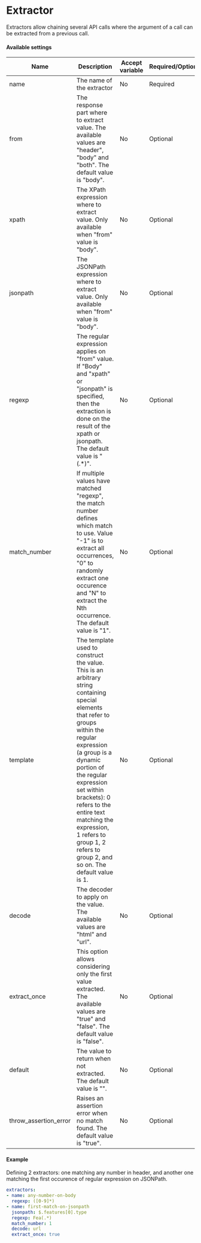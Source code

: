 # Extractor
Extractors allow chaining several API calls where the argument of a call can be extracted from a previous call.

#### Available settings

| Name                   | Description                                 | Accept variable     | Required/Optional |
| ---------------------- | -----------------------------------------------------------------------------------------------------------------------------------------------------------------------------------------------------------------------------------------------------------------------------------------------------------------------------------------------------------------------------------| ------- | ------------- |
| name                   | The name of the extractor                                                                                                                                                                                                                                                                                                                                                          | No      | Required      |
| from                   | The response part where to extract value. The available values are "header", "body" and "both". The default value is "body".                                                                                                                                                                                                                                                       | No      | Optional      |
| xpath                  | The XPath expression where to extract value. Only available when "from" value is "body".                                                                                                                                                                                                                                                                                           | No      | Optional      |
| jsonpath               | The JSONPath expression where to extract value. Only available when "from" value is "body".                                                                                                                                                                                                                                                                                        | No      | Optional      |
| regexp                 | The regular expression applies on "from" value. If "Body" and "xpath" or "jsonpath" is specified, then the extraction is done on the result of the xpath or jsonpath. The default value is "(.*)".                                                                                                                                                                                 | No      | Optional      |
| match_number           | If multiple values have matched "regexp", the match number defines which match to use. Value "-1" is to extract all occurrences, "0" to randomly extract one occurence and "N" to extract the Nth occurrence. The default value is "1".                                                                                                                                            | No      | Optional      |
| template               | The template used to construct the value. This is an arbitrary string containing special elements that refer to groups within the regular expression (a group is a dynamic portion of the regular expression set within brackets): $0$ refers to the entire text matching the expression, $1$ refers to group 1, $2$ refers to group 2, and so on. The default value is $1$.       | No      | Optional      |
| decode                 | The decoder to apply on the value. The available values are "html" and "url".                                                                                                                                                                                                                                                                                                      | No      | Optional      |
| extract_once           | This option allows considering only the first value extracted. The available values are "true" and "false". The default value is "false".                                                                                                                                                                                                                                          | No      | Optional      |
| default                | The value to return when not extracted. The default value is "<NOT FOUND>".                                                                                                                                                                                                                                                                                                        | No      | Optional      |   
| throw_assertion_error  | Raises an assertion error when no match found. The default value is "true".                                                                                                                                                                                                                                                                                                        | No      | Optional      |


#### Example

Defining 2 extractors: one  matching any number in header, and another one matching the first occurence of regular expression on JSONPath.

```yaml
extractors:
- name: any-number-on-body
  regexp: ([0-9]*)
- name: first-match-on-jsonpath
  jsonpath: $.features[0].type
  regexp: Fea(.*)
  match_number: 1
  decode: url
  extract_once: true
```